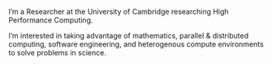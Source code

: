 I’m a Researcher at the University of Cambridge researching High Performance Computing.

I’m interested in taking advantage of mathematics, parallel & distributed computing, software engineering, and heterogenous compute environments to solve problems in science.
